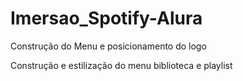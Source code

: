 # Imersao_Spotify-Alura
Construção do Menu e posicionamento do logo

Construção e estilização do menu biblioteca e playlist